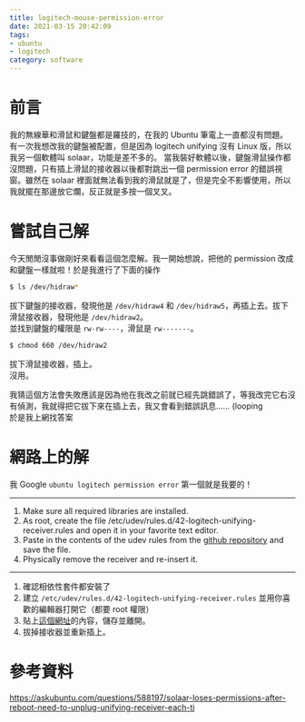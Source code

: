 ```yaml
---
title: logitech-mouse-permission-error
date: 2021-03-15 20:42:09
tags:
- ubuntu
- logitech
category: software
---
```


# 前言
我的無線華和滑鼠和鍵盤都是羅技的，在我的 Ubuntu 筆電上一直都沒有問題。有一次我想改我的鍵盤被配置，但是因為 logitech unifying 沒有 Linux 版，所以我另一個軟體叫 solaar，功能是差不多的。
當我裝好軟體以後，鍵盤滑鼠操作都沒問題，只有插上滑鼠的接收器以後都對跳出一個 permission error 的錯誤視窗。雖然在 solaar 裡面就無法看到我的滑鼠就是了，但是完全不影響使用，所以我就擺在那邊放它爛，反正就是多按一個叉叉。

# 嘗試自己解
今天閒閒沒事做剛好來看看這個怎麼解。我一開始想說，把他的 permission 改成和鍵盤一樣就啦！於是我進行了下面的操作
```bash
$ ls /dev/hidraw*
```
拔下鍵盤的接收器，發現他是 `/dev/hidraw4` 和 `/dev/hidraw5`，再插上去。拔下滑鼠接收器，發現他是 `/dev/hidraw2`。  
並找到鍵盤的權限是 `rw-rw----`，滑鼠是 `rw-------`。  
```bash
$ chmod 660 /dev/hidraw2
```
拔下滑鼠接收器，插上。  
沒用。

我猜這個方法會失敗應該是因為他在我改之前就已經先跳錯誤了，等我改完它右沒有偵測，我就得把它拔下來在插上去，我又會看到錯誤訊息...... (looping  
於是我上網找答案

# 網路上的解
我 Google `ubuntu logitech permission error` 第一個就是我要的！

---

1. Make sure all required libraries are installed.
2. As root, create the file /etc/udev/rules.d/42-logitech-unifying-receiver.rules and open it in your favorite text editor.
3. Paste in the contents of the udev rules from the [github repository](https://raw.githubusercontent.com/pwr/Solaar/master/rules.d/42-logitech-unify-permissions.rules) and save the file.
4. Physically remove the receiver and re-insert it.

---

1. 確認相依性套件都安裝了
2. 建立 `/etc/udev/rules.d/42-logitech-unifying-receiver.rules` 並用你喜歡的編輯器打開它（都要 root 權限）
3. 貼上[這個網址](https://raw.githubusercontent.com/pwr/Solaar/master/rules.d/42-logitech-unify-permissions.rules)的內容，儲存並離開。
4. 拔掉接收器並重新插上。

# 參考資料
https://askubuntu.com/questions/588197/solaar-loses-permissions-after-reboot-need-to-unplug-unifying-receiver-each-ti
